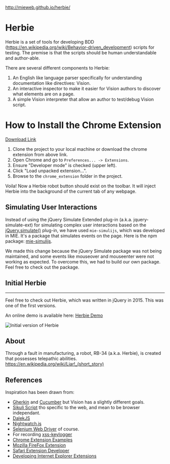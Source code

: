http://mieweb.github.io/herbie/

Herbie
======

Herbie is a set of tools for developing BDD (https://en.wikipedia.org/wiki/Behavior-driven_development) scripts for testing.  The premise is that the scripts should be human understandable and author-able.

There are several different components to Herbie:

1. An English like language parser specifically for understanding documentation like directives: Vision.
2. An interactive inspector to make it easier for Vision authors to discover what elements are on a page.
3. A simple Vision interpreter that allow an author to test/debug Vision script. 


# How to Install the Chrome Extension
[Download Link](https://github.com/HrithikMani/herbie/archive/refs/tags/0.3.zip)
1. Clone the project to your local machine or download the chrome extension from above link.
2. Open Chrome and go to `Preferences... -> Extensions`.
3. Ensure "Developer mode" is checked (upper left).
4. Click "Load unpacked extension...".
5. Browse to the `chrome_extension` folder in the project.

Voila! Now a Herbie robot button should exist on the toolbar. It will inject Herbie into the background of the current tab of any webpage.

## Simulating User Interactions

Instead of using the jQuery Simulate Extended plug-in (a.k.a. jquery-simulate-ext) for simulating complex user interactions based on the [jQuery.simulate()](https://github.com/jquery/jquery-simulate) plug-in, we have used `mie-simulijs`, which was developed in MIE. It's a package that simulates events on the page. Here is the npm package: [mie-simulijs](https://www.npmjs.com/package/mie-simulijs).

We made this change because the jQuery Simulate package was not being maintained, and some events like mouseover and mouseenter were not working as expected. To overcome this, we had to build our own package. Feel free to check out the package.


## Initial Herbie
----

Feel free to check out Herbie, which was written in jQuery in 2015. This was one of the first versions.

An online demo is available here: [Herbie Demo](http://mieweb.github.io/herbie/demo/index.html#run_herbie)

![Initial version of Herbie](http://mieweb.github.io/herbie/herbie_movie.gif)


About
-----
Through a fault in manufacturing, a robot, RB-34 (a.k.a. Herbie), is created that possesses telepathic abilities. https://en.wikipedia.org/wiki/Liar!_(short_story)

References
----------

Inspiration has been drawn from:
* [Gherkin](https://github.com/cucumber/cucumber/wiki/Gherkin) and [Cucumber](https://cukes.info/) but Vision has a slightly different goals.
* [Sikuli Script](http://www.sikuli.org/) tho specific to the web, and mean to be browser independant.
* [DalekJS](http://dalekjs.com/pages/documentation.html)
* [Nightwatch.js](http://nightwatchjs.org/)
* [Selenium Web Driver](https://code.google.com/p/selenium/wiki/JsonWireProtocol) of course.
* For recording [xss-keylogger](https://github.com/hadynz/xss-keylogger)
* [Chrome Extension Examples](https://developer.chrome.com/extensions/samples#search:webnavigation.oncommitted)
* [Mozilla FireFox Extension](https://developer.mozilla.org/en-US/Add-ons/SDK/Tutorials/Modifying_the_Page_Hosted_by_a_Tab)
* [Safari Extension Developer](https://developer.apple.com/library/safari/documentation/Tools/Conceptual/SafariExtensionGuide/Introduction/Introduction.html)
* [Developing Internet Explorer Extensions](http://stackoverflow.com/questions/5643819/developing-internet-explorer-extensions)
